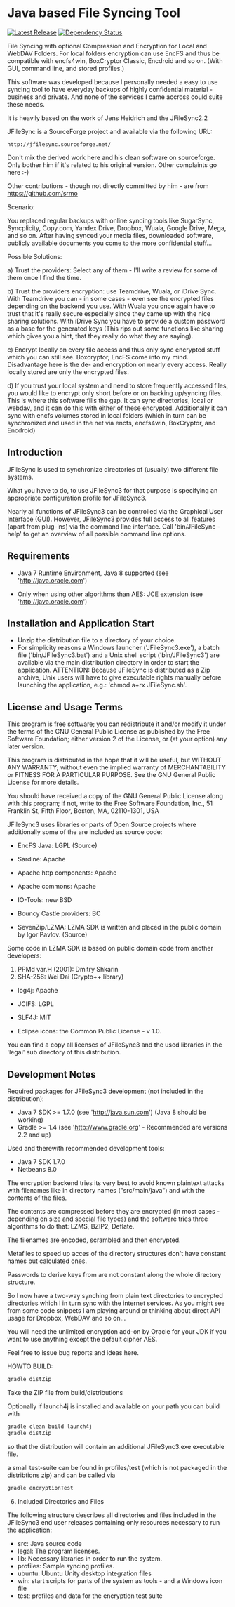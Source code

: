 Java based File Syncing Tool
============================

[![Latest Release](https://img.shields.io/github/release/mgoellnitz/JFileSync3.svg)](https://github.com/mgoellnitz/JFileSync3/releases/latest)
[![Dependency Status](https://www.versioneye.com/user/projects/54fff1994a1064db0e000071/badge.svg?style=flat)](https://www.versioneye.com/user/projects/54fff1994a1064db0e000071)

File Syncing with optional Compression and Encryption for Local and WebDAV Folders. For local folders encryption can use
EncFS and thus be compatible with encfs4win, BoxCryptor Classic, Encdroid and so on. (With GUI, command line, and stored
profiles.)

This software was developed because I personally needed a easy to use syncing tool to have everyday backups of highly
confidential material - business and private. And none of the services I came accross could suite these needs.

It is heavily based on the work of Jens Heidrich and the JFileSync2.2

JFileSync is a SourceForge project and available via the following URL:

```
http://jfilesync.sourceforge.net/
```

Don't mix the derived work here and his clean software on sourceforge. Only bother him if it's related to his original
version. Other complaints go here :-)

Other contributions - though not directly committed by him - are from https://github.com/srmo

Scenario:

You replaced regular backups with online syncing tools like SugarSync, Syncplicity, Copy.com, Yandex Drive, Dropbox,
Wuala, Google Drive, Mega, and so on. After having synced your media files, downloaded software, publicly available
documents you come to the more confidential stuff...

Possible Solutions:

a) Trust the providers: Select any of them - I'll write a review for some of them once I find the time.

b) Trust the providers encryption: use Teamdrive, Wuala, or iDrive Sync. With Teamdrive you can - in some cases - even see the encrypted files depending on the backend you use. With Wuala you once again have to trust that it's really secure especially since they came up with the nice sharing solutions. With iDrive Sync you have to provide a custom password as a base for the generated keys (This rips out some functions like sharing which gives you a hint, that they really do what they are saying).

c) Encrypt locally on every file access and thus only sync encrypted stuff which you can still see. Boxcryptor, EncFS come into my mind. Disadvantage here is the de- and encryption on nearly every access. Really locally stored are only the encrypted files.

d) If you trust your local system and need to store frequently accessed files, you would like to encrypt only short before or on backing up/syncing files. This is where this software fills the gap. It can sync directories, local or webdav, and it can do this with either of these encrypted. Additionally it can sync with encfs volumes stored in local folders (which in turn can be synchronized and used in the net via encfs, encfs4win, BoxCryptor, and Encdroid)


Introduction
------------

JFileSync is used to synchronize directories of (usually) two different file systems.

What you have to do, to use JFileSync3 for that purpose is specifying an
appropriate configuration profile for JFileSync3.

Nearly all functions of JFileSync3 can be controlled via the Graphical User Interface
(GUI). However, JFileSync3 provides full access to all features (apart from
plug-ins) via the command line interface. Call 'bin/JFileSync -help' to
get an overview of all possible command line options.


Requirements
------------

- Java 7 Runtime Environment, Java 8 supported (see 'http://java.oracle.com')

- Only when using other algorithms than AES: JCE extension  (see 'http://java.oracle.com')

Installation and Application Start
----------------------------------

- Unzip the distribution file to a directory of your choice.
- For simplicity reasons a Windows launcher ('JFileSync3.exe'), a batch file ('bin/JFileSync3.bat') and a Unix
  shell script ('bin/JFileSync3') are available via the main distribution directory in order to start the application.
  ATTENTION: Because JFileSync is distributed as a Zip archive, Unix users
  will have to give executable rights manually before launching the
  application, e.g.: 'chmod a+rx JFileSync.sh'.

License and Usage Terms
-----------------------
This program is free software; you can redistribute it and/or modify it under
the terms of the GNU General Public License as published by the Free Software
Foundation; either version 2 of the License, or (at your option) any later
version.

This program is distributed in the hope that it will be useful, but WITHOUT ANY
WARRANTY; without even the implied warranty of MERCHANTABILITY or FITNESS FOR A
PARTICULAR PURPOSE. See the GNU General Public License for more details.

You should have received a copy of the GNU General Public License along with
this program; if not, write to the Free Software Foundation, Inc., 51 Franklin
St, Fifth Floor, Boston, MA, 02110-1301, USA

JFileSync3 uses libraries or parts of Open Source projects where additionally some of the are included as source code:

- EncFS Java: LGPL (Source)

- Sardine: Apache

- Apache http components: Apache

- Apache commons: Apache

- IO-Tools: new BSD

- Bouncy Castle providers: BC

- SevenZip/LZMA: LZMA SDK is written and placed in the public domain by Igor Pavlov. (Source)

Some code in LZMA SDK is based on public domain code from another developers:
  1) PPMd var.H (2001): Dmitry Shkarin
  2) SHA-256: Wei Dai (Crypto++ library)

- log4j: Apache

- JCIFS: LGPL

- SLF4J: MIT

- Eclipse icons: the Common Public License - v 1.0.

You can find a copy all licenses of JFileSync3 and the used libraries in the
'legal' sub directory of this distribution.


Development Notes
-----------------

Required packages for JFileSync3 development (not included in the distribution):
- Java 7 SDK >= 1.7.0 (see 'http://java.sun.com') (Java 8 should be working)
- Gradle >= 1.4 (see 'http://www.gradle.org' - Recommended are versions 2.2 and up)

Used and therewith recommended development tools:
- Java 7 SDK 1.7.0
- Netbeans 8.0

The encryption backend tries its very best to avoid known plaintext attacks with filenames like in directory names
("src/main/java") and with the contents of the files.

The contents are compressed before they are encrypted (in most cases - depending on size and special file types) and the
software tries three algorithms to do that: LZMS, BZIP2, Deflate.

The filenames are encoded, scrambled and then encrypted.

Metafiles to speed up acces of the directory structures don't have constant names but calculated ones.

Passwords to derive keys from are not constant along the whole directory structure.

So I now have a two-way synching from plain text directories to encrypted directories which I in turn sync with the internet
services. As you might see from some code snippets I am playing around or thinking about direct API usage for Dropbox, WebDAV and so on...

You will need the unlimited encryption add-on by Oracle for your JDK if you want to use anything except the default cipher
AES.

Feel free to issue bug reports and ideas here.

HOWTO BUILD:

```bash
gradle distZip
```

Take the ZIP file from build/distributions

Optionally if launch4j is installed and available on your path you can build with

```bash
gradle clean build launch4j
gradle distZip
```

so that the distribution will contain an additional JFileSync3.exe executable file.

a small test-suite can be found in profiles/test (which is not packaged in the distribtions zip) and can be called via

```bash
gradle encryptionTest
```

6) Included Directories and Files

The following structure describes all directories and files included in the
JFileSync3 end user releases containing only resources necessary to run the
application:
- src: Java source code
- legal: The program licenses.
- lib: Necessary libraries in order to run the system.
- profiles: Sample syncing profiles.
- ubuntu: Ubuntu Unity desktop integration files
- win: start scripts for parts of the system as tools - and a Windows icon file
- test: profiles and data for the encryption test suite